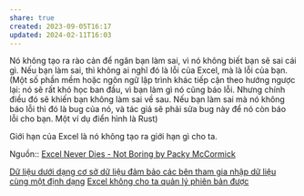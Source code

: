 ```yaml
---
share: true
created: 2023-09-05T16:17
updated: 2024-02-11T16:03
---
```


Nó không tạo ra rào cản để ngăn bạn làm sai, vì nó không biết bạn sẽ sai cái gì. Nếu bạn làm sai, thì không ai nghĩ đó là lỗi của Excel, mà là lỗi của bạn. (Một số phần mềm hoặc ngôn ngữ lập trình khác tiếp cận theo hướng ngược lại: nó sẽ rất khó học ban đầu, vì bạn làm gì nó cũng báo lỗi. Nhưng chính điều đó sẽ khiến bạn không làm sai về sau. Nếu bạn làm sai mà nó không báo lỗi thì đó là bug của nó, và tác giả sẽ phải sửa bug này để nó còn báo lỗi cho bạn. Một ví dụ điển hình là Rust)

Giới hạn của Excel là nó không tạo ra giới hạn gì cho ta.

Nguồn:: [Excel Never Dies - Not Boring by Packy McCormick](https://www.notboring.co/p/excel-never-dies)

[Dữ liệu dưới dạng cơ sở dữ liệu đảm bảo các bên tham gia nhập dữ liệu cùng một định dạng](../../Ph%C6%B0%C6%A1ng%20th%E1%BB%A9c%20l%C6%B0u%20tr%E1%BB%AF%20d%E1%BB%AF%20li%E1%BB%87u/C%C6%A1%20s%E1%BB%9F%20d%E1%BB%AF%20li%E1%BB%87u/D%E1%BB%AF%20li%E1%BB%87u%20d%C6%B0%E1%BB%9Bi%20d%E1%BA%A1ng%20c%C6%A1%20s%E1%BB%9F%20d%E1%BB%AF%20li%E1%BB%87u%20%C4%91%E1%BA%A3m%20b%E1%BA%A3o%20c%C3%A1c%20b%C3%AAn%20tham%20gia%20nh%E1%BA%ADp%20d%E1%BB%AF%20li%E1%BB%87u%20c%C3%B9ng%20m%E1%BB%99t%20%C4%91%E1%BB%8Bnh%20d%E1%BA%A1ng.md)
[Excel không cho ta quản lý phiên bản được](./Excel%20kh%C3%B4ng%20cho%20ta%20qu%E1%BA%A3n%20l%C3%BD%20phi%C3%AAn%20b%E1%BA%A3n%20%C4%91%C6%B0%E1%BB%A3c.md) 